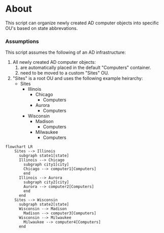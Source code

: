 # About

This script can organize newly created AD computer objects into specific OU's based on state abbrevations.

### Assumptions

This script assumes the following of an AD infrastructure:
1. All newly created AD computer objects:
    1. are automatically placed in the default "Computers" container.
    2. need to be moved to a custom "Sites" OU.
2. "Sites" is a root OU and uses the following example heirarchy:
    - Sites
      - Illinois
        - Chicago
          - Computers
        - Aurora
          - Computers
      - Wisconsin
        - Madison
          - Computers
        - Milwaukee
          - Computers

```mermaid
flowchart LR
    Sites --> Illinois
      subgraph state1[state]
      Illinois --> Chicago
        subgraph city1[city]
        Chicago --> computer1[Computers]
        end
      Illinois --> Aurora
        subgraph city2[city]
        Aurora --> computer2[Computers]
        end
      end
    Sites --> Wisconsin
      subgraph state2[state]
      Wisconsin --> Madison
        Madison --> computer3[Computers]
      Wisconsin --> Milwaukee
        Milwaukee --> computer4[Computers]
      end
```
